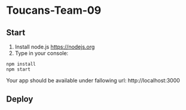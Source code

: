 # Toucans-Team-09

## Start
1. Install node.js https://nodejs.org
2. Type in your console:
```
npm install
npm start
```
Your app should be available under fallowing url: http://localhost:3000
## Deploy
